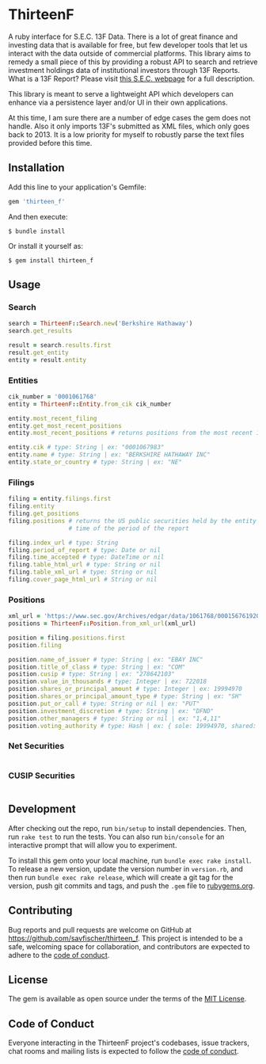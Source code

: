 # ThirteenF

A ruby interface for S.E.C. 13F Data. There is a lot of great finance and
investing data that is available for free, but few developer tools that let
us interact with the data outside of commercial platforms. This library
aims to remedy a small piece of this by providing a robust API to search and
retrieve investment holdings data of institutional investors through 13F
Reports. What is a 13F Report? Please visit
[this S.E.C. webpage](https://www.sec.gov/fast-answers/answers-form13fhtm.html)
 for a full description.

This library is meant to serve a lightweight API which developers can enhance
via a persistence layer and/or UI in their own applications.

At this time, I am sure there are a number of edge cases the gem does
not handle. Also it only imports 13F's submitted as XML files, which only goes
back to 2013. It is a low priority for myself to robustly parse the text files
provided before this time.

## Installation

Add this line to your application's Gemfile:

```ruby
gem 'thirteen_f'
```

And then execute:

    $ bundle install

Or install it yourself as:

    $ gem install thirteen_f

## Usage

### Search

```ruby
search = ThirteenF::Search.new('Berkshire Hathaway')
search.get_results

result = search.results.first
result.get_entity
entity = result.entity
```

### Entities

```ruby
cik_number = '0001061768'
entity = ThirteenF::Entity.from_cik cik_number

entity.most_recent_filing
entity.get_most_recent_positions
entity.most_recent_positions # returns positions from the most recent 13F filing

entity.cik # type: String | ex: "0001067983"
entity.name # type: String | ex: "BERKSHIRE HATHAWAY INC"
entity.state_or_country # type: String | ex: "NE"
```

### Filings

```ruby
filing = entity.filings.first
filing.entity
filing.get_positions
filing.positions # returns the US public securities held by the entity at the
                 # time of the period of the report

filing.index_url # type: String
filing.period_of_report # type: Date or nil
filing.time_accepted # type: DateTime or nil
filing.table_html_url # type: String or nil
filing.table_xml_url # type: String or nil
filing.cover_page_html_url # String or nil
```

### Positions

```ruby
xml_url = 'https://www.sec.gov/Archives/edgar/data/1061768/000156761920003359/form13fInfoTable.xml'
positions = ThirteenF::Position.from_xml_url(xml_url)

position = filing.positions.first
position.filing

position.name_of_issuer # type: String | ex: "EBAY INC"
position.title_of_class # type: String | ex: "COM"
position.cusip # type: String | ex: "278642103"
position.value_in_thousands # type: Integer | ex: 722018
position.shares_or_principal_amount # type: Integer | ex: 19994970
position.shares_or_principal_amount_type # type: String | ex: "SH"
position.put_or_call # type: String or nil | ex: "PUT"
position.investment_discretion # type: String | ex: "DFND"
position.other_managers # type: String or nil | ex: "1,4,11"
position.voting_authority # type: Hash | ex: { sole: 19994970, shared: 0, none: 0 }
```

### Net Securities
```ruby
```

### CUSIP Securities

```ruby
```

## Development

After checking out the repo, run `bin/setup` to install dependencies. Then, run
`rake test` to run the tests. You can also run `bin/console` for an interactive
prompt that will allow you to experiment.

To install this gem onto your local machine, run `bundle exec rake install`. To
release a new version, update the version number in `version.rb`, and then run
`bundle exec rake release`, which will create a git tag for the version, push
git commits and tags, and push the `.gem` file to
[rubygems.org](https://rubygems.org).

## Contributing

Bug reports and pull requests are welcome on GitHub at
https://github.com/savfischer/thirteen_f. This project is intended to be a safe,
welcoming space for collaboration, and contributors are expected to adhere to
the [code of
conduct](https://github.com/savfischer/thirteen_f/blob/master/CODE_OF_CONDUCT.md).


## License

The gem is available as open source under the terms of the [MIT
License](https://opensource.org/licenses/MIT).

## Code of Conduct

Everyone interacting in the ThirteenF project's codebases, issue trackers, chat
rooms and mailing lists is expected to follow the [code of
conduct](https://github.com/savfischer/thirteen_f/blob/master/CODE_OF_CONDUCT.md).
